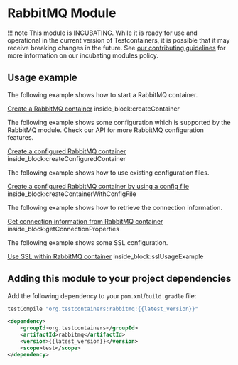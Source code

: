 # RabbitMQ Module

!!! note
    This module is INCUBATING. While it is ready for use and operational in the current version of Testcontainers, it is possible that it may receive breaking changes in the future. See [our contributing guidelines](/contributing/#incubating-modules) for more information on our incubating modules policy.

## Usage example

The following example shows how to start a RabbitMQ container.
<!--codeinclude-->
[Create a RabbitMQ container](../../modules/rabbitmq/src/test/java/org/testcontainers/containers/RabbitMQRunningDocuExamplesTest.java) inside_block:createContainer
<!--/codeinclude-->

The following example shows some configuration which is supported by the RabbitMQ module. Check our API for more 
RabbitMQ configuration features.
<!--codeinclude-->
[Create a configured RabbitMQ container](../../modules/rabbitmq/src/test/java/org/testcontainers/containers/RabbitMQRunningDocuExamplesTest.java) inside_block:createConfiguredContainer
<!--/codeinclude-->

The following example shows how to use existing configuration files.
<!--codeinclude-->
[Create a configured RabbitMQ container by using a config file](../../modules/rabbitmq/src/test/java/org/testcontainers/containers/RabbitMQRunningDocuExamplesTest.java) inside_block:createContainerWithConfigFile
<!--/codeinclude-->

The following example shows how to retrieve the connection information.
<!--codeinclude-->
[Get connection information from RabbitMQ container](../../modules/rabbitmq/src/test/java/org/testcontainers/containers/RabbitMQRunningDocuExamplesTest.java) inside_block:getConnectionProperties
<!--/codeinclude-->

The following example shows some SSL configuration.
<!--codeinclude-->
[Use SSL within RabbitMQ container](../../modules/rabbitmq/src/test/java/org/testcontainers/containers/RabbitMQRunningDocuExamplesTest.java) inside_block:sslUsageExample
<!--/codeinclude-->

## Adding this module to your project dependencies

Add the following dependency to your `pom.xml`/`build.gradle` file:

```groovy tab='Gradle'
testCompile "org.testcontainers:rabbitmq:{{latest_version}}"
```

```xml tab='Maven'
<dependency>
    <groupId>org.testcontainers</groupId>
    <artifactId>rabbitmq</artifactId>
    <version>{{latest_version}}</version>
    <scope>test</scope>
</dependency>
```
